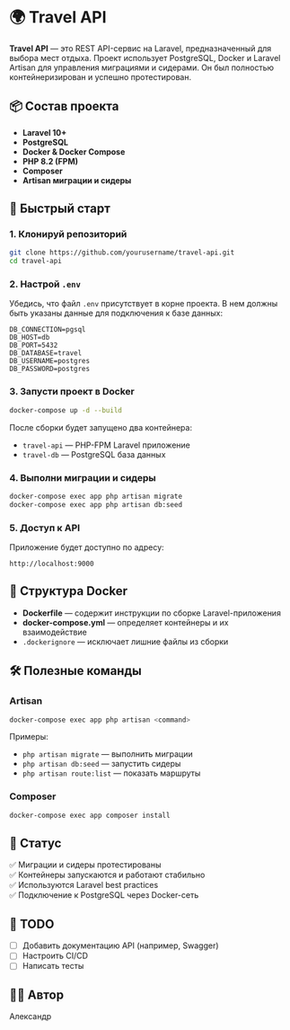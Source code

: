 # 🌍 Travel API

**Travel API** — это REST API-сервис на Laravel, предназначенный для выбора мест отдыха. Проект использует PostgreSQL, Docker и Laravel Artisan для управления миграциями и сидерами. Он был полностью контейнеризирован и успешно протестирован.

## 📦 Состав проекта

- **Laravel 10+**
- **PostgreSQL**
- **Docker & Docker Compose**
- **PHP 8.2 (FPM)**
- **Composer**
- **Artisan миграции и сидеры**

## 🚀 Быстрый старт

### 1. Клонируй репозиторий
```bash
git clone https://github.com/yourusername/travel-api.git
cd travel-api
```

### 2. Настрой `.env`
Убедись, что файл `.env` присутствует в корне проекта. В нем должны быть указаны данные для подключения к базе данных:

```env
DB_CONNECTION=pgsql
DB_HOST=db
DB_PORT=5432
DB_DATABASE=travel
DB_USERNAME=postgres
DB_PASSWORD=postgres
```

### 3. Запусти проект в Docker
```bash
docker-compose up -d --build
```

После сборки будет запущено два контейнера:
- `travel-api` — PHP-FPM Laravel приложение
- `travel-db` — PostgreSQL база данных

### 4. Выполни миграции и сидеры
```bash
docker-compose exec app php artisan migrate
docker-compose exec app php artisan db:seed
```

### 5. Доступ к API
Приложение будет доступно по адресу:

```
http://localhost:9000
```

## 🐳 Структура Docker

- **Dockerfile** — содержит инструкции по сборке Laravel-приложения
- **docker-compose.yml** — определяет контейнеры и их взаимодействие
- `.dockerignore` — исключает лишние файлы из сборки

## 🛠 Полезные команды

### Artisan
```bash
docker-compose exec app php artisan <command>
```

Примеры:
- `php artisan migrate` — выполнить миграции
- `php artisan db:seed` — запустить сидеры
- `php artisan route:list` — показать маршруты

### Composer
```bash
docker-compose exec app composer install
```

## 🧪 Статус

✅ Миграции и сидеры протестированы  
✅ Контейнеры запускаются и работают стабильно  
✅ Используются Laravel best practices  
✅ Подключение к PostgreSQL через Docker-сеть

## 📁 TODO

- [ ] Добавить документацию API (например, Swagger)
- [ ] Настроить CI/CD
- [ ] Написать тесты

## 🧑‍💻 Автор

Александр